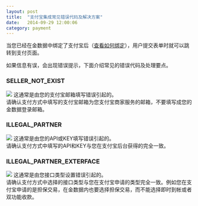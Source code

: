 ```yaml
---
layout: post
title:  "支付宝集成常见错误代码及解决方案"
date:   2014-09-29 12:00:06
category: payment
---
```


当您已经在金数据中绑定了支付宝后（[查看如何绑定](alipay.html)），用户提交表单时就可以跳转到支付页面。

如果信息有误，会出现错误提示，下面介绍常见的错误代码及处理要点。

### SELLER\_NOT_EXIST
![](http://jinshuju-help-pics.b0.upaiyun.com/images/alipay-faq-seller-not-exist.png)
这通常是由您的支付宝邮箱填写错误引起的。  
请确认支付方式中填写的支付宝邮箱为您支付宝商家服务的邮箱，不要填写成您的金数据登录邮箱。

### ILLEGAL_PARTNER
![](http://jinshuju-help-pics.b0.upaiyun.com/images/alipay-faq-illegal-partner.png)
这通常是由您的API或KEY填写错误引起的。  
请确认支付方式中填写的API和KEY与您在支付宝后台获得的完全一致。

### ILLEGAL\_PARTNER_EXTERFACE
![](http://jinshuju-help-pics.b0.upaiyun.com/images/alipay-faq-illegal-partner-exterface.png)
这通常是由您接口类型设置错误引起的。  
请确认支付方式中选择的接口类型与您在支付宝申请的类型完全一致。例如您在支付宝申请的是担保交易，在金数据内也要选择担保交易，而不能选择即时到帐或者双功能收款。
